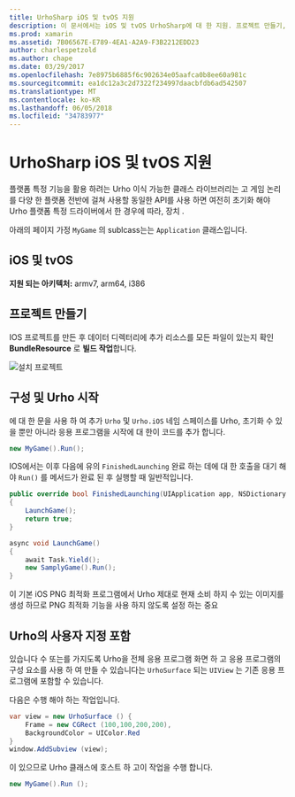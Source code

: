 ```yaml
---
title: UrhoSharp iOS 및 tvOS 지원
description: 이 문서에서는 iOS 및 tvOS UrhoSharp에 대 한 지원. 프로젝트 만들기, 구성 및 Urho, 시작 및 Urho의 사용자 지정 embed를 수행 하는 방법을 설명 합니다.
ms.prod: xamarin
ms.assetid: 7B06567E-E789-4EA1-A2A9-F3B2212EDD23
author: charlespetzold
ms.author: chape
ms.date: 03/29/2017
ms.openlocfilehash: 7e8975b6885f6c902634e05aafca0b8ee60a981c
ms.sourcegitcommit: ea1dc12a3c2d7322f234997daacbfdb6ad542507
ms.translationtype: MT
ms.contentlocale: ko-KR
ms.lasthandoff: 06/05/2018
ms.locfileid: "34783977"
---
```

# <a name="urhosharp-ios-and-tvos-support"></a>UrhoSharp iOS 및 tvOS 지원

플랫폼 특정 기능을 활용 하려는 Urho 이식 가능한 클래스 라이브러리는 고 게임 논리를 다양 한 플랫폼 전반에 걸쳐 사용할 동일한 API를 사용 하면 여전히 초기화 해야 Urho 플랫폼 특정 드라이버에서 한 경우에 따라, 장치 .

아래의 페이지 가정 `MyGame` 의 sublcass는는 `Application` 클래스입니다.

## <a name="ios-and-tvos"></a>iOS 및 tvOS

**지원 되는 아키텍처:** armv7, arm64, i386

## <a name="creating-a-project"></a>프로젝트 만들기

IOS 프로젝트를 만든 후 데이터 디렉터리에 추가 리소스를 모든 파일이 있는지 확인 **BundleResource** 로 **빌드 작업**합니다.

![설치 프로젝트](ios-images/image-4.png "Resources 디렉터리에 데이터 추가")

## <a name="configuring-and-launching-urho"></a>구성 및 Urho 시작

에 대 한 문을 사용 하 여 추가 `Urho` 및 `Urho.iOS` 네임 스페이스를 Urho, 초기화 수 있을 뿐만 아니라 응용 프로그램을 시작에 대 한이 코드를 추가 합니다.

```csharp
new MyGame().Run();
```

IOS에서는 이후 다음에 유의 `FinishedLaunching` 완료 하는 데에 대 한 호출을 대기 해야 `Run()` 를 메서드가 완료 된 후 실행할 때 일반적입니다.

```csharp
public override bool FinishedLaunching(UIApplication app, NSDictionary options)
{
    LaunchGame();
    return true;
}

async void LaunchGame()
{
    await Task.Yield();
    new SamplyGame().Run();
}
```

이 기본 iOS PNG 최적화 프로그램에서 Urho 제대로 현재 소비 하지 수 있는 이미지를 생성 하므로 PNG 최적화 기능을 사용 하지 않도록 설정 하는 중요

## <a name="custom-embedding-of-urho"></a>Urho의 사용자 지정 포함

있습니다 수 또는를 가지도록 Urho을 전체 응용 프로그램 화면 하 고 응용 프로그램의 구성 요소를 사용 하 여 만들 수 있습니다는 `UrhoSurface` 되는 `UIView` 는 기존 응용 프로그램에 포함할 수 있습니다.

다음은 수행 해야 하는 작업입니다.

```csharp
var view = new UrhoSurface () {
    Frame = new CGRect (100,100,200,200),
    BackgroundColor = UIColor.Red
}
window.AddSubview (view);
```

이 있으므로 Urho 클래스에 호스트 하 고이 작업을 수행 합니다.

```csharp
new MyGame().Run ();
```

